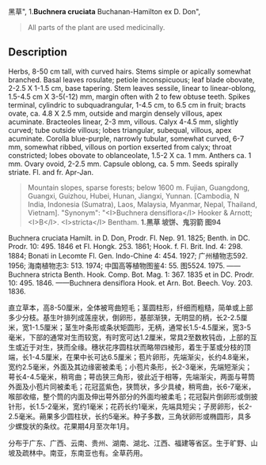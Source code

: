黑草",
1.**Buchnera cruciata** Buchanan-Hamilton ex D. Don",

> All parts of the plant are used medicinally.

## Description
Herbs, 8-50 cm tall, with curved hairs. Stems simple or apically somewhat branched. Basal leaves rosulate; petiole inconspicuous; leaf blade obovate, 2-2.5 X 1-1.5 cm, base tapering. Stem leaves sessile, linear to linear-oblong, 1.5-4.5 cm X 3-5(-12) mm, margin often with 2 to few obtuse teeth. Spikes terminal, cylindric to subquadrangular, 1-4.5 cm, to 6.5 cm in fruit; bracts ovate, ca. 4.8 X 2.5 mm, outside and margin densely villous, apex acuminate. Bracteoles linear, 2-3 mm, villous. Calyx 4-4.5 mm, slightly curved; tube outside villous; lobes triangular, subequal, villous, apex acuminate. Corolla blue-purple, narrowly tubular, somewhat curved, 6-7 mm, somewhat ribbed, villous on portion exserted from calyx; throat constricted; lobes obovate to oblanceolate, 1.5-2 X ca. 1 mm. Anthers ca. 1 mm. Ovary ovoid, 2-2.5 mm. Capsule oblong, ca. 5 mm. Seeds spirally striate. Fl. and fr. Apr-Jan.

> Mountain slopes, sparse forests; below 1600 m. Fujian, Guangdong, Guangxi, Guizhou, Hubei, Hunan, Jiangxi, Yunnan. [Cambodia, N India, Indonesia (Sumatra), Laos, Malaysia, Myanmar, Nepal, Thailand, Vietnam].
  "Synonym": "&lt;I&gt;Buchnera densiflora&lt;/I&gt; Hooker &amp; Arnott; &lt;I&gt;B&lt;/I&gt;. &lt;I&gt;stricta&lt;/I&gt; Bentham.
**1.黑草 坡饼、鬼羽箭 图94**

Buchnera cruciata Hamilt. in D. Don, Prodr. Fl. Nep. 91. 1825; Benth. in DC. Prodr. 10: 495. 1846 et Fl. Hongk. 253. 1861; Hook. f. Fl. Brit. Ind. 4: 298. 1884; Bonati in Lecomte Fl. Gen. Indo-Chine 4: 454. 1927; 广州植物志592. 1956; 海南植物志3: 513. 1974; 中国高等植物图鉴4: 55. 图5524. 1975. ——Buchnera stricta Benth. Hook. Comp. Bot. Mag. 1: 367. 1835 et in DC. Prodr. 10: 495. 1846. ——Buchnera densiflora Hook. et Arn. Bot. Beech. Voy. 203. 1836.

直立草本，高8-50厘米，全体被弯曲短毛；茎圆柱形，纤细而粗糙，简单或上部多少分枝。基生叶排列成莲座状，倒卵形，基部渐狭，无明显的柄，长2-2.5厘米，宽1-1.5厘米；茎生叶条形或条状矩圆形，无柄，通常长1.5-4.5厘米，宽3-5毫米，下部的通常对生而较宽，有时宽可达1.2厘米，常具2至数枚钝齿，上部的互生或近于对生，狭而全缘。穗状花序圆柱状而略带四棱形，着生于茎或分枝的顶端，长1-4.5厘米，在果中长可达6.5厘米；苞片卵形，先端渐尖，长约4.8毫米，宽约2.5毫米，外面及其边缘密被柔毛；小苞片条形，长2-3毫米，先端短渐尖；萼长4-4.5毫米，稍弯曲；萼齿狭三角形，彼此近于相等，先端渐尖，两面与萼筒外面及小苞片同被柔毛；花冠蓝紫色，狭筒状，多少具棱，稍弯曲，长6-7毫米，喉部收缩，整个筒的内面及伸出萼外部分的外面均被柔毛；花冠裂片倒卵形或倒披针形，长1.5-2毫米，宽约1毫米；花药长约1毫米，先端具短尖；子房卵形，长2-2.5毫米。蒴果多少圆柱状，长约5毫米。种子多数，三角状卵形或椭圆形，具多少螺旋状的条纹。花果期4月至次年1月。

分布于广东、广西、云南、贵州、湖南、湖北、江西、福建等省区。生于旷野、山坡及疏林中。南亚，东南亚也有。全草药用。
